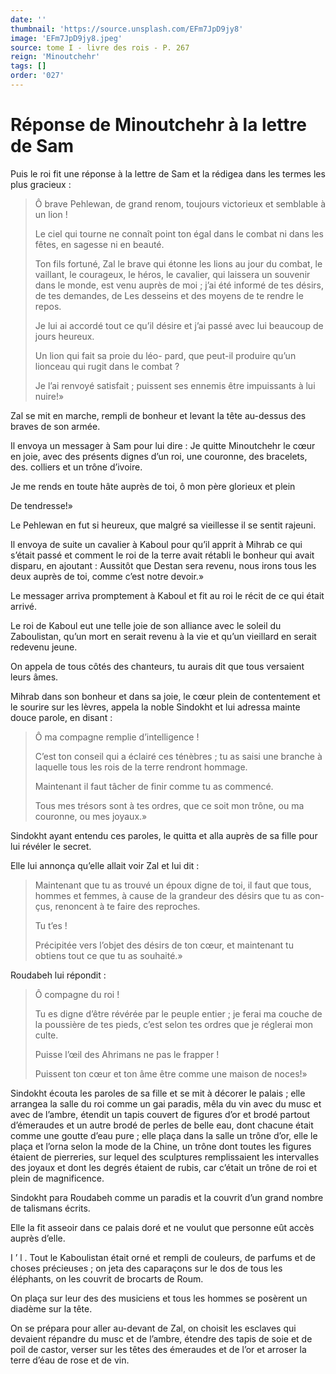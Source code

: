 ```yaml
---
date: ''
thumbnail: 'https://source.unsplash.com/EFm7JpD9jy8'
image: 'EFm7JpD9jy8.jpeg'
source: tome I - livre des rois - P. 267
reign: 'Minoutchehr'
tags: []
order: '027'
---
```


# Réponse de Minoutchehr à la lettre de Sam

Puis le roi fit une réponse à la lettre de Sam et la rédigea dans les termes les plus gracieux :

> Ô brave Pehlewan, de grand renom, toujours victorieux et semblable à un lion !
>
> Le ciel qui tourne ne connaît point ton égal dans le combat ni dans les fêtes, en sagesse ni en beauté.
>
> Ton fils fortuné, Zal le brave qui étonne les lions au jour du combat, le vaillant, le courageux, le héros, le cavalier, qui laissera un souvenir dans le monde, est venu auprès de moi ; j’ai été informé de tes désirs, de tes demandes, de Les desseins et des moyens de te rendre le repos.
>
> Je lui ai accordé tout ce qu’il désire et j’ai passé avec lui beaucoup de jours heureux.
>
> Un lion qui fait sa proie du léo- pard, que peut-il produire qu’un lionceau qui rugit dans le combat ?
>
> Je l’ai renvoyé satisfait ; puissent ses ennemis être impuissants à lui nuire!»

Zal se mit en marche, rempli de bonheur et levant la tête au-dessus des braves de son armée.

Il envoya un messager à Sam pour lui dire : Je quitte Minoutchehr le cœur en joie, avec des présents dignes d’un roi, une couronne, des bracelets, des. colliers et un trône d’ivoire.

Je me rends en toute hâte auprès de toi, ô mon père glorieux et plein

De tendresse!»

Le Pehlewan en fut si heureux, que malgré sa vieillesse il se sentit rajeuni.

Il envoya de suite un cavalier à Kaboul pour qu’il apprit à Mihrab ce qui s’était passé et comment le roi de la terre avait rétabli le bonheur qui avait disparu, en ajoutant : Aussitôt que Destan sera revenu, nous irons tous les deux auprès de toi, comme c’est notre devoir.»

Le messager arriva promptement à Kaboul et fit au roi le récit de ce qui était arrivé.

Le roi de Kaboul eut une telle joie de son alliance avec le soleil du Zaboulistan, qu’un mort en serait revenu à la vie et qu’un vieillard en serait redevenu jeune.

On appela de tous côtés des chanteurs, tu aurais dit que tous versaient leurs âmes.

Mihrab dans son bonheur et dans sa joie, le cœur plein de contentement et le sourire sur les lèvres, appela la noble Sindokht et lui adressa mainte douce parole, en disant :

> Ô ma compagne remplie d’intelligence !
>
> C’est ton conseil qui a éclairé ces ténèbres ; tu as saisi une branche à laquelle tous les rois de la terre rendront hommage.
>
> Maintenant il faut tâcher de finir comme tu as commencé.
>
> Tous mes trésors sont à tes ordres, que ce soit mon trône, ou ma couronne, ou mes joyaux.»

Sindokht ayant entendu ces paroles, le quitta et alla auprès de sa fille pour lui révéler le secret.

Elle lui annonça qu’elle allait voir Zal et lui dit :

> Maintenant que tu as trouvé un époux digne de toi, il faut que tous, hommes et femmes, à cause de la grandeur des désirs que tu as con-
çus, renoncent à te faire des reproches.
>
> Tu t’es !
>
> Précipitée vers l’objet des désirs de ton cœur, et maintenant tu obtiens tout ce que tu as souhaité.»

Roudabeh lui répondit :

> Ô compagne du roi !
>
> Tu es digne d’être révérée par le peuple entier ; je ferai ma couche de la poussière de tes pieds, c’est selon tes ordres que je réglerai mon culte.
>
> Puisse l’œil des Ahrimans ne pas le frapper !
>
> Puissent ton cœur et ton âme être comme une maison de noces!»

Sindokht écouta les paroles de sa fille et se mit à décorer le palais ; elle arrangea la salle du roi comme un gai paradis, mêla du vin avec du musc et avec de l’ambre, étendit un tapis couvert de figures d’or et brodé partout d’émeraudes et un autre brodé de perles de belle eau, dont chacune était comme une goutte d’eau pure ; elle plaça dans la salle un trône d’or, elle le plaça et l’orna selon la mode de la Chine, un trône dont toutes les figures étaient de pierreries, sur lequel des sculptures remplissaient les intervalles des joyaux et dont les degrés étaient de rubis, car c’était un trône de roi et plein de magnificence.

Sindokht para Roudabeh comme un paradis et la couvrit d’un grand nombre de talismans écrits.

Elle la fit asseoir dans ce palais doré et ne voulut que personne eût accès auprès d’elle.

I ’ l .
Tout le Kaboulistan était orné et rempli de couleurs, de parfums et de choses précieuses ; on jeta des caparaçons sur le dos de tous les éléphants, on les couvrit de brocarts de Roum.

On plaça sur leur des des musiciens et tous les hommes se posèrent un diadème sur la tête.

On se prépara pour aller au-devant de Zal, on choisit les esclaves qui devaient répandre du musc et de l’ambre, étendre des tapis de soie et de poil de castor, verser sur les têtes des émeraudes et de l’or et arroser la terre d’éau de rose et de vin.
